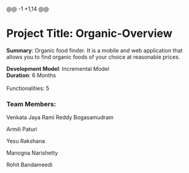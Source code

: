 @@ -1 +1,14 @@
# Project Title: Organic-Overview

<b>Summary</b>: Organic food finder. It is a mobile and web application that allows you to find organic foods of your choice at reasonable prices.

<b>Development Model</b>: Incremental Model <br>
<b>Duration</b>: 6 Months <br><br>
Functionalities: 5

### Team Members: 
<p> Venkata Jaya Rami Reddy Bogasamudram </p>
<p> Armili Paturi</p>
<p> Yesu Rakshana </p>
<p> Manogna Narishetty </p>
<p> Rohit Bandameedi </p>

